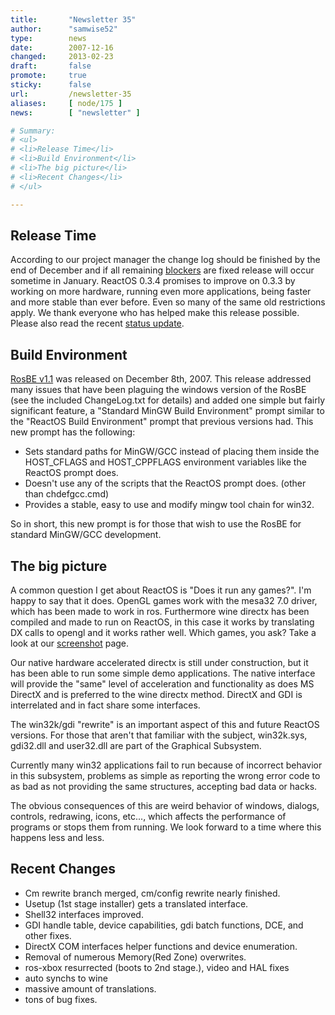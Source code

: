 ```yaml
---
title:       "Newsletter 35"
author:      "samwise52"
type:        news
date:        2007-12-16
changed:     2013-02-23
draft:       false
promote:     true
sticky:      false
url:         /newsletter-35
aliases:     [ node/175 ]
news:        [ "newsletter" ]

# Summary:
# <ul>
# <li>Release Time</li>
# <li>Build Environment</li>
# <li>The big picture</li>
# <li>Recent Changes</li>
# </ul>

---
```

<h2>Release Time</h2>

<p>
According to our project manager the change log should be finished by the end of December and if all remaining <a href="../wiki/index.php/Release_Blockers">blockers</a> are fixed release will occur sometime in January. ReactOS 0.3.4 promises to improve on 0.3.3 by working on more hardware, running even more applications, being faster and more stable than ever before. Even so many of the same old restrictions apply. We thank everyone who has helped make this release possible. Please also read the recent <a href="../en/news_page_38.html">status update</a>. 
</p>

<h2>Build Environment</h2>
<p>
<a href="../wiki/index.php/Build_Environment">RosBE v1.1</a> was released on December 8th, 2007.<span>  </span>This release addressed many issues that have been plaguing the windows version of the RosBE (see the included ChangeLog.txt for details) and added one simple but fairly significant feature, a "Standard MinGW Build Environment" prompt similar to the "ReactOS Build Environment" prompt that previous versions had. This new prompt has the following: 
</p>

<ul>
	<li>
	<div style="margin-bottom: 0pt; line-height: normal">
	Sets standard paths for MinGW/GCC instead of placing them inside the HOST_CFLAGS and HOST_CPPFLAGS environment variables like the ReactOS prompt does. 
	</div>
	</li>
	<li>
	<div style="margin-bottom: 0pt; line-height: normal">
	Doesn't use any of the scripts that the ReactOS prompt does.<span>  </span>(other than chdefgcc.cmd) 
	</div>
	</li>
	<li>
	<div style="margin-bottom: 0pt; line-height: normal">
	Provides a stable, easy to use and modify mingw tool chain for win32. 
	</div>
	</li>
</ul>

<p>
So in short, this new prompt is for those that wish to use the RosBE for standard MinGW/GCC development. 
</p>

<h2>The big picture</h2>
<p>
A common question I get about ReactOS is "Does it run any games?". <span> </span>I'm happy to say that it does. OpenGL games work with the mesa32 7.0 driver, which has been made to work in ros. Furthermore wine directx has been compiled and made to run on ReactOS, in this case it works by translating DX calls to opengl and it works rather well. Which games, you ask? Take a look at our <a href="../en/screenshots.html">screenshot</a> page. 
</p>

<p>
Our native hardware accelerated directx is still under construction, but it has been able to run some simple demo applications. The native interface will provide the "same" level of acceleration and functionality as does MS DirectX and is preferred to the wine directx method. DirectX and GDI is interrelated and in fact share some interfaces. 
</p>

<p>
The win32k/gdi "rewrite" is an important aspect of this and future ReactOS versions. For those that aren't that familiar with the subject, win32k.sys, gdi32.dll and user32.dll are part of the Graphical Subsystem. 
</p>

<p>
Currently many win32 applications fail to run because of incorrect behavior in this subsystem, problems as simple as reporting the wrong error code to as bad as not providing the same structures, accepting bad data or hacks. 
</p>

<p>
The obvious consequences of this are weird behavior of windows, dialogs, controls, redrawing, icons, etc..., which affects the performance of programs or stops them from running. We look forward to a time where this happens less and less. 
</p>

<h2>Recent Changes</h2>
<ul>
	<li>
	<div style="margin-bottom: 0pt; line-height: normal">
	Cm rewrite branch merged, cm/config rewrite nearly finished. 
	</div>
	</li>
	<li>
	<div style="margin-bottom: 0pt; line-height: normal">
	Usetup (1st stage installer) gets a translated interface. 
	</div>
	</li>
	<li>
	<div style="margin-bottom: 0pt; line-height: normal">
	Shell32 interfaces improved. 
	</div>
	</li>
	<li>
	<div style="margin-bottom: 0pt; line-height: normal">
	GDI handle table, device capabilities, gdi batch functions, DCE, and other fixes. 
	</div>
	</li>
	<li>
	<div style="margin-bottom: 0pt; line-height: normal">
	DirectX COM interfaces helper functions and device enumeration. 
	</div>
	</li>
	<li>
	<div style="margin-bottom: 0pt; line-height: normal">
	Removal of numerous Memory(Red Zone) overwrites. 
	</div>
	</li>
	<li>
	<div style="margin-bottom: 0pt; line-height: normal">
	ros-xbox resurrected (boots to 2nd stage.), video and HAL fixes 
	</div>
	</li>
	<li>
	<div style="margin-bottom: 0pt; line-height: normal">
	auto synchs to wine 
	</div>
	</li>
	<li>
	<div style="margin-bottom: 0pt; line-height: normal">
	massive amount of translations. 
	</div>
	</li>
	<li>
	<div style="margin-bottom: 0pt; line-height: normal">
	tons of bug fixes. 
	</div>
	</li>
</ul>
